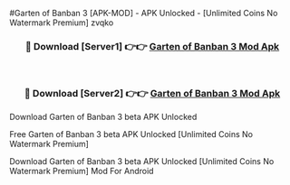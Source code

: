 #Garten of Banban 3 [APK-MOD] - APK Unlocked - [Unlimited Coins No Watermark Premium] zvqko



<div align="center">

<h3>🔴 Download [Server1] 👉👉 <a href="https://momento.my/?title=Garten_of_Banban_3">Garten of Banban 3 Mod Apk</a></h3><br>

<h3>🔴 Download [Server2] 👉👉 <a href="https://momento.my/?title=Garten_of_Banban_3">Garten of Banban 3 Mod Apk</a></h3>
</div>



Download Garten of Banban 3 beta APK Unlocked

Free Garten of Banban 3 beta APK Unlocked [Unlimited Coins No Watermark Premium]

Download Garten of Banban 3 beta APK Unlocked [Unlimited Coins No Watermark Premium] Mod For Android
